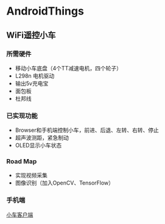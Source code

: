 # AndroidThings

## WiFi遥控小车
### 所需硬件
* 移动小车底盘（4个TT减速电机，四个轮子）
* L298n 电机驱动
* 输出5v充电宝
* 面包板
* 杜邦线
### 已实现功能
* Browser和手机端控制小车，前进、后退、左转、右转、停止
* 超声波测距，紧急制动
* OLED显示小车状态

### Road Map
* 实现视频采集
* 图像识别（加入OpenCV、TensorFlow）

### 手机端

[小车客户端](https://github.com/tobecrazy/CarClient)
